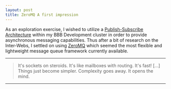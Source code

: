 ```yaml
---
layout: post
title: ZeroMQ A first impression
---
```


As an exploration exercise, I wished to utilize a [Publish-Subscribe Architecture](http://en.wikipedia.org/wiki/Publish%E2%80%93subscribe_pattern) within my BBB Development cluster in order to provide asynchronous messaging capabilities. Thus after a bit of research on the Inter-Webs, I settled on using [ZeroMQ](http://zeromq.org/) which seemed the most flexible and lightweight message queue framework currently available. 

---
> It's sockets on steroids. It's like mailboxes with routing. It's fast! [...] Things just become simpler. Complexity goes away. It opens the mind.
---

